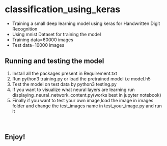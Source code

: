 # classification_using_keras
<ul>
  <li>Training a small deep learning model using keras for Handwritten Digit Recognition</li>
  <li>Using mnist Dataset for training the model</li>
  <li>Training data=60000 images</li>
  <li>Test data=10000 images</li>
</ul>


<h2>Running and testing the model</h2>
<ol>
  <li>Install all the packages present in Requirement.txt</li>
  <li>Run python3 training.py or load the pretrained model i.e model.h5</li>
  <li>Test the model on test data by python3 testing.py</li>
  <li>If you want to visualize what neural layers are learning run displaying_neural_network_content.py(works best in jupyter notebook)</li>
  <li>Finally if you want to test your own image,load the image in images folder and change the test_images name in test_your_image.py and run it</li>
</ol>
<br>
<h2>Enjoy!</h2>

